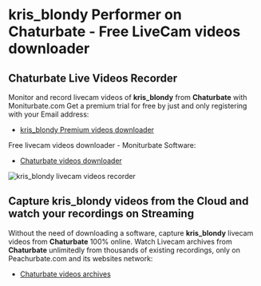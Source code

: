 # kris_blondy Performer on Chaturbate - Free LiveCam videos downloader

## Chaturbate Live Videos Recorder

Monitor and record livecam videos of **kris_blondy** from **Chaturbate** with Moniturbate.com
Get a premium trial for free by just and only registering with your Email address:
* [kris_blondy Premium videos downloader](https://moniturbate.com/request-demo-licence-key.html)

Free livecam videos downloader - Moniturbate Software:
* [Chaturbate videos downloader](https://moniturbate.com/moniturbate-download-software.html)

![kris_blondy livecam videos recorder](https://peachurnet.com/templates/moniturbate-software.png)


## Capture kris_blondy videos from the Cloud and watch your recordings on Streaming

Without the need of downloading a software, capture **kris_blondy** livecam videos from **Chaturbate** 100% online.
Watch Livecam archives from **Chaturbate** unlimitedly from thousands of existing recordings, only on Peachurbate.com and its websites network:
* [Chaturbate videos archives](https://peachurnet.com/)
